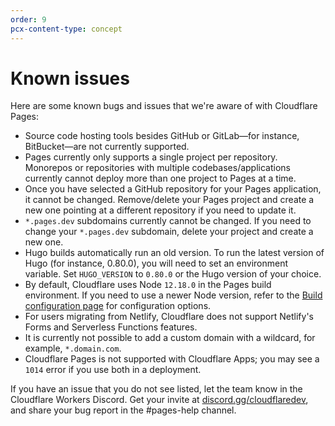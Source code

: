 ```yaml
---
order: 9
pcx-content-type: concept
---
```


# Known issues

Here are some known bugs and issues that we're aware of with Cloudflare Pages:

- Source code hosting tools besides GitHub or GitLab—for instance, BitBucket—are not currently supported.
- Pages currently only supports a single project per repository. Monorepos or repositories with multiple codebases/applications currently cannot deploy more than one project to Pages at a time.
- Once you have selected a GitHub repository for your Pages application, it cannot be changed. Remove/delete your Pages project and create a new one pointing at a different repository if you need to update it.
- `*.pages.dev` subdomains currently cannot be changed. If you need to change your `*.pages.dev` subdomain, delete your project and create a new one.
- Hugo builds automatically run an old version. To run the latest version of Hugo (for instance, 0.80.0), you will need to set an environment variable. Set `HUGO_VERSION` to `0.80.0` or the Hugo version of your choice.
- By default, Cloudflare uses Node `12.18.0` in the Pages build environment. If you need to use a newer Node version, refer to the [Build configuration page](https://developers.cloudflare.com/pages/platform/build-configuration) for configuration options.
- For users migrating from Netlify, Cloudflare does not support Netlify's Forms and Serverless Functions features.
- It is currently not possible to add a custom domain with a wildcard, for example, `*.domain.com`.
- Cloudflare Pages is not supported with Cloudflare Apps; you may see a `1014` error if you use both in a deployment.

If you have an issue that you do not see listed, let the team know in the Cloudflare Workers Discord. Get your invite at [discord.gg/cloudflaredev](https://discord.gg/cloudflaredev), and share your bug report in the #pages-help channel.
